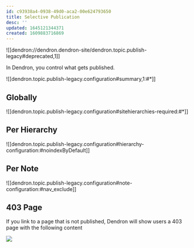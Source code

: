 ```yaml
---
id: c93938a4-0938-49d0-aca2-00e624793650
title: Selective Publication
desc: ''
updated: 1645121344371
created: 1609883716869
---
```


![[dendron://dendron.dendron-site/dendron.topic.publish-legacy#deprecated,1]]

In Dendron, you control what gets published. 

![[dendron.topic.publish-legacy.configuration#summary,1:#*]]

## Globally

![[dendron.topic.publish-legacy.configuration#sitehierarchies-required:#*]]

## Per Hierarchy

![[dendron.topic.publish-legacy.configuration#hierarchy-configuration:#noindexByDefault]]

## Per Note

![[dendron.topic.publish-legacy.configuration#note-configuration:#nav_exclude]]

## 403 Page

If you link to a page that is not published, Dendron will show users a 403 page with the following content

![](https://foundation-prod-assetspublic53c57cce-8cpvgjldwysl.s3-us-west-2.amazonaws.com/assets/images/publishv2.403.jpg)

